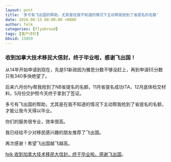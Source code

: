 ```yaml
---
layout: post
title: '多亏有飞出国的帮助，尤其是在我不知道的情况下主动帮我抢到了省提名的名额'
date: 2016-06-15 08:00:00 +0800
author: felk
categories: [flyabroad]
tags: [客户评价]
bbsid: 15859
---
```


### 收到加拿大技术移民大信封，终于毕业啦，感谢飞出国！

从14年开始申请到现在，先是51新政因为雅思分数不够没赶上，再到申请EE分数只有340多快绝望了。

后来六月份fly帮我抢到了NB省提名的名额，11月省提名成功ITA，12月底体检交材料，5月份交护照今天终于拿到了签证。

多亏有飞出国的帮助，尤其是在我不知道的情况下主动帮我抢到了省提名的名额，才能让我今天得以毕业。

你们的服务很专业，效率很高。

我已经给不少对移民感兴趣的朋友推荐了飞出国。

再次感谢！希望飞出国越飞越高。

[felk 收到加拿大技术移民大信封，终于毕业啦，感谢飞出国](https://bbs.fcgvisa.com/t/topic/15859)。
